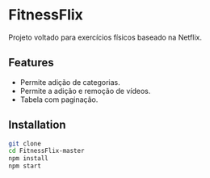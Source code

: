 # FitnessFlix

Projeto voltado para exercícios físicos baseado na Netflix. 


## Features

- Permite adição de categorias.
- Permite a adição e remoção de vídeos.
- Tabela com paginação.



## Installation
```bash
git clone
cd FitnessFlix-master
npm install
npm start
```


